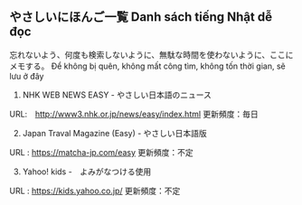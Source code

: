 やさしいにほんご一覧
Danh sách tiếng Nhật dễ đọc
-------------------------------------------------------
忘れないよう、何度も検索しないように、無駄な時間を使わないように、ここにメモする。
Để không bị quên, không mất công tìm, không tốn thời gian, sẽ lưu ở đây

1. NHK WEB NEWS EASY - やさしい日本語のニュース

URL:　http://www3.nhk.or.jp/news/easy/index.html
更新頻度：毎日

2. Japan Traval Magazine (Easy) - やさしい日本語版

URL : https://matcha-jp.com/easy
更新頻度：不定

3. Yahoo! kids -　よみがなつける使用

URL : https://kids.yahoo.co.jp/
更新頻度：不定
